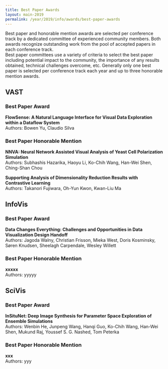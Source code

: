 ```yaml
---
title: Best Paper Awards
layout: main-2019
permalink: /year/2019/info/awards/best-paper-awards
---
```

Best paper and honorable mention awards are selected per conference track by a dedicated committee of experienced community members. 
Both awards recognize outstanding work from the pool of accepted papers in each conference track.  
Best paper committees use a variety of criteria to select the best paper including potential impact to the community, 
the importance of any results obtained, technical challenges overcome, etc. 
Generally only one best paper is selected per conference track each year and up to three honorable mention awards.


## VAST

### Best Paper Award

**FlowSense: A Natural Language Interface for Visual Data Exploration within a Dataflow System**
<br/>
Authors: Bowen Yu, Claudio Silva

### Best Paper Honorable Mention

**NNVA: Neural Network Assisted Visual Analysis of Yeast Cell Polarization Simulation**
<br/>
Authors: Subhashis Hazarika, Haoyu Li, Ko-Chih Wang, Han-Wei Shen, Ching-Shan Chou

**Supporting Analysis of Dimensionality Reduction Results with Contrastive Learning**
<br/>
Authors: Takanori Fujiwara, Oh-Yun Kwon, Kwan-Liu Ma


## InfoVis

### Best Paper Award

**Data Changes Everything: Challenges and Opportunities in Data Visualization Design Handoff**
<br/>
Authors: Jagoda Walny, Christian Frisson, Mieka West, Doris Kosminsky, Søren Knudsen, Sheelagh Carpendale, Wesley Willett

### Best Paper Honorable Mention

**xxxxx**
<br/>
Authors: yyyyy

## SciVis

### Best Paper Award

**InSituNet: Deep Image Synthesis for Parameter Space Exploration of Ensemble Simulations**
<br/>
Authors: Wenbin He, Junpeng Wang, Hanqi Guo, Ko-Chih Wang, Han-Wei Shen, Mukund Raj, Youssef S. G. Nashed, Tom Peterka

### Best Paper Honorable Mention

**xxx**
<br/>
Authors: yyy
